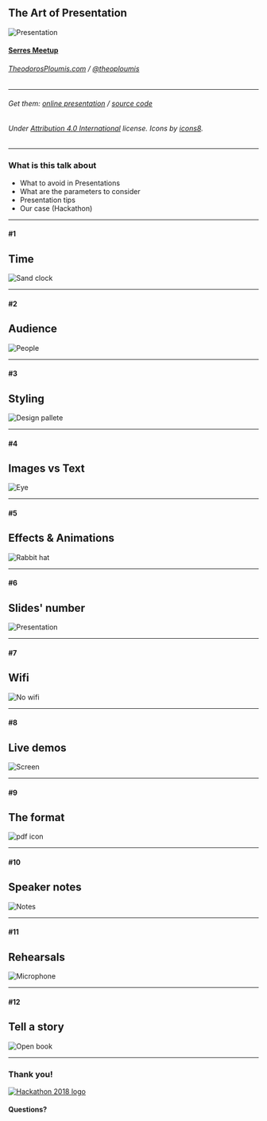 
## The Art of Presentation

![Presentation](https://png.icons8.com/ios/100/eeeeee/presentation-filled.png)

#### [Serres Meetup](https://www.meetup.com/Serrai-Software-Development-Meetup/)

###### [TheodorosPloumis.com](http://www.theodorosploumis.com/en) / [@theoploumis](http://twitter.com/theoploumis)
________________________

###### Get them: [online presentation](http://theodorosploumis.github.io/art-of-presentation) / [source code](https://github.com/theodorosploumis/art-of-presentation)

###### Under [Attribution 4.0 International](http://creativecommons.org/licenses/by/4.0/) license. Icons by [icons8](https://icons8.com).

---

### What is this talk about

- What to avoid in Presentations
- What are the parameters to consider
- Presentation tips
- Our case (Hackathon)

---

#### #1
## Time

![Sand clock](https://png.icons8.com/ios-glyphs/120/eeeeee/historical.png)

---

#### #2
## Audience

![People](https://png.icons8.com/ios/100/eeeeee/crowd.png)

---

#### #3
## Styling

![Design pallete](https://png.icons8.com/ios/100/eeeeee/paint-palette-filled.png)

---

#### #4
## Images vs Text

![Eye](https://png.icons8.com/android/100/eeeeee/visible.png)

---

#### #5
## Effects & Animations

![Rabbit hat](https://png.icons8.com/ios/100/eeeeee/rabbit-in-hat-filled.png)

---

#### #6
## Slides' number

![Presentation](https://png.icons8.com/ios/100/eeeeee/statistics.png)

---

#### #7
## Wifi

![No wifi](https://png.icons8.com/ios/100/eeeeee/wifi-off-filled.png)

---

#### #8
## Live demos

![Screen](https://png.icons8.com/ios/100/eeeeee/system-report-filled.png)

---

#### #9
## The format

![pdf icon](https://png.icons8.com/ios/100/eeeeee/pdf-2-filled.png)

---

#### #10
## Speaker notes

![Notes](https://png.icons8.com/ios/100/eeeeee/task-filled.png)

---

#### #11
## Rehearsals

![Microphone](https://png.icons8.com/ios/100/eeeeee/micro-filled.png)

---

#### #12
## Tell a story

![Open book](https://png.icons8.com/ios/100/eeeeee/literature-filled.png)

---

### Thank you!

[![Hackathon 2018 logo](http://hackathon.serrestech.gr/img/logo.png)](http://hackathon.serrestech.gr)

#### Questions?